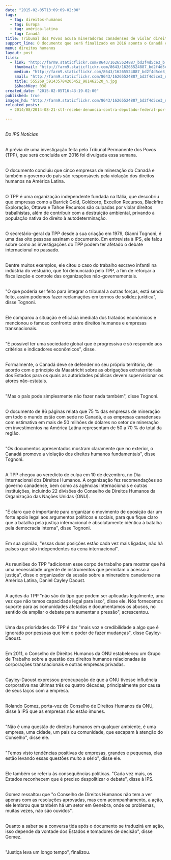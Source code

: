 ```yaml
---
date: "2015-02-05T13:09:09-02:00"
tags:
  - tag: direitos-humanos
  - tag: Europa
  - tag: américa-latina
  - tag: Canadá
title: Tribunal dos Povos acusa mineradoras canadenses de violar direitos humanos
support_line: O documento que será finalizado em 2016 aponta o Canadá como um dos maiores responsáveis pela violação de direitos humanos na AL.
menu: direitos humanos
layout: post
files:
  - link: "http://farm9.staticflickr.com/8643/16265524887_bd2f4d5ce3_b.jpg"
    thumbnail: "http://farm9.staticflickr.com/8643/16265524887_bd2f4d5ce3_t.jpg"
    medium: "http://farm9.staticflickr.com/8643/16265524887_bd2f4d5ce3_z.jpg"
    small: "http://farm9.staticflickr.com/8643/16265524887_bd2f4d5ce3_n.jpg"
    title: 555269_591435784205452_981462520_n.jpg
    $$hashKey: 038
created_date: "2015-02-05T16:43:19-02:00"
published: true
images_hd: "http://farm9.staticflickr.com/8643/16265524887_bd2f4d5ce3_n.jpg"
releated_posts:
  - 2014/08/2014-08-21-stf-recebe-denuncia-contra-deputado-federal-por-trabalho-escravo.md

---
```

<p><br />
<em>Do IPS Not&iacute;cias </em></p>

<p>&nbsp;<br />
A pr&eacute;via de uma investiga&ccedil;&atilde;o feita pelo Tribunal Permanente dos Povos (TPP), que ser&aacute; conclu&iacute;da em 2016 foi divulgada essa semana.</p>

<p><br />
O documento concluiu que cinco empresas de minera&ccedil;&atilde;o do Canad&aacute; e tamb&eacute;m o governo do pa&iacute;s s&atilde;o respons&aacute;veis pela viola&ccedil;&atilde;o dos direitos humanos na Am&eacute;rica Latina.</p>

<p><br />
O TPP &eacute; uma organiza&ccedil;&atilde;o independente fundada na It&aacute;lia, que descobriu que empresas como a Barrick Gold, Goldcorp, Excellon Recursos, Blackfire Explora&ccedil;&atilde;o, Ottawa e Tahoe Recursos s&atilde;o culpadas por violar direitos trabalhistas, al&eacute;m de contribuir com a destrui&ccedil;&atilde;o ambiental, privando a popula&ccedil;&atilde;o nativa do direito &agrave; autodetermina&ccedil;&atilde;o.</p>

<p><br />
O secret&aacute;rio-geral da TPP desde a sua cria&ccedil;&atilde;o em 1979, Gianni Tognoni, &eacute; uma das oito pessoas assinam o documento. Em entrevista &agrave; IPS, ele falou sobre como as investiga&ccedil;&otilde;es do TPP podem ter afetado o debate internacional no passado.</p>

<p><br />
Dentre muitos exemplos, ele citou o caso do trabalho escravo infantil na ind&uacute;stria do vestu&aacute;rio, que foi denunciado pelo TPP, a fim de refor&ccedil;ar a fiscaliza&ccedil;&atilde;o e controle das organiza&ccedil;&otilde;es n&atilde;o-governamentais.</p>

<p><br />
&quot;O que poderia ser feito para integrar o tribunal a outras for&ccedil;as, est&aacute; sendo feito, assim podemos fazer reclama&ccedil;&otilde;es em termos de solidez jur&iacute;dica&quot;, disse Tognoni.</p>

<p><br />
Ele comparou a situa&ccedil;&atilde;o e efic&aacute;cia imediata dos tratados econ&ocirc;micos e mencionou o famoso confronto entre direitos humanos e empresas transnacionais.</p>

<p><br />
&quot;&Eacute; poss&iacute;vel ter uma sociedade global que &eacute; progressiva e s&oacute; responde aos crit&eacute;rios e indicadores econ&ocirc;micos&quot;, disse.</p>

<p><br />
Formalmente, o Canad&aacute; deve se defender no seu pr&oacute;prio territ&oacute;rio, de acordo com o princ&iacute;pio da Maastricht sobre as obriga&ccedil;&otilde;es extraterritoriais dos Estados para os quais as autoridades p&uacute;blicas devem supervisionar os atores n&atilde;o-estatais.</p>

<p><br />
&quot;Mas o pa&iacute;s pode simplesmente n&atilde;o fazer nada tamb&eacute;m&quot;, disse Tognoni.</p>

<p><br />
O documento de 86 p&aacute;ginas relata que 75 % das empresas de minera&ccedil;&atilde;o em todo o mundo est&atilde;o com sede no Canad&aacute;, e as empresas canadenses com estimativa em mais de 50 milh&otilde;es de d&oacute;lares no setor de minera&ccedil;&atilde;o em investimentos na Am&eacute;rica Latina representam de 50 a 70 % do total da regi&atilde;o.</p>

<p><br />
&quot;Os documentos apresentados mostram claramente que no exterior, o Canad&aacute; promove a viola&ccedil;&atilde;o dos direitos humanos fundamentais&quot;, disse Tognoni.</p>

<p><br />
A TPP chegou ao veredicto de culpa em 10 de dezembro, no Dia Internacional dos Direitos Humanos. A organiza&ccedil;&atilde;o fez recomenda&ccedil;&otilde;es ao governo canadense, bem como as ag&ecirc;ncias internacionais e outras institui&ccedil;&otilde;es, incluindo 22 divis&otilde;es do Conselho de Direitos Humanos da Organiza&ccedil;&atilde;o das Na&ccedil;&otilde;es Unidas (ONU).</p>

<p><br />
&quot;&Eacute; claro que &eacute; importante para organizar o movimento de oposi&ccedil;&atilde;o dar um forte apoio legal aos argumentos pol&iacute;ticos e sociais, para que fique claro que a batalha pela justi&ccedil;a internacional &eacute; absolutamente id&ecirc;ntica &agrave; batalha pela democracia interna&quot;, disse Tognoni.</p>

<p><br />
Em sua opini&atilde;o, &quot;essas duas posi&ccedil;&otilde;es est&atilde;o cada vez mais ligadas, n&atilde;o h&aacute; pa&iacute;ses que s&atilde;o independentes da cena internacional&quot;.</p>

<p><br />
As reuni&otilde;es do TPP &quot;adicionam esse corpo de trabalho para mostrar que h&aacute; uma necessidade urgente de instrumentos que permitam o acesso &agrave; justi&ccedil;a&quot;, disse o organizador da sess&atilde;o sobre a mineradora canadense na Am&eacute;rica Latina, Daniel Cayley Daoust.</p>

<p><br />
A a&ccedil;&otilde;es da TPP &quot;n&atilde;o s&atilde;o do tipo que podem ser aplicadas legalmente, uma vez que n&atilde;o temos capacidade legal para isso&quot;, disse ele. N&oacute;s fornecemos suporte para as comunidades afetadas e documentamos os abusos, no sentido de ampliar o debate para aumentar a press&atilde;o&quot;, acrescentou.</p>

<p><br />
Uma das prioridades do TPP &eacute; dar &quot;mais voz e credibilidade a algo que &eacute; ignorado por pessoas que tem o poder de fazer mudan&ccedil;as&quot;, disse Cayley-Daoust.</p>

<p><br />
Em 2011, o Conselho de Direitos Humanos da ONU estabeleceu um Grupo de Trabalho sobre a quest&atilde;o dos direitos humanos relacionadas &agrave;s corpora&ccedil;&otilde;es transnacionais e outras empresas privadas.</p>

<p><br />
Cayley-Daoust expressou preocupa&ccedil;&atilde;o de que a ONU tivesse influ&ecirc;ncia corporativa nas &uacute;ltimas tr&ecirc;s ou quatro d&eacute;cadas, principalmente por causa de seus la&ccedil;os com a empresa.</p>

<p><br />
Rolando Gomez, porta-voz do Conselho de Direitos Humanos da ONU, disse &agrave; IPS que as empresas n&atilde;o est&atilde;o imunes.</p>

<p><br />
&quot;N&atilde;o &eacute; uma quest&atilde;o de direitos humanos em qualquer ambiente, &eacute; uma empresa, uma cidade, um pa&iacute;s ou comunidade, que escapam &agrave; aten&ccedil;&atilde;o do Conselho&quot;, disse ele.</p>

<p><br />
&quot;Temos visto tend&ecirc;ncias positivas de empresas, grandes e pequenas, elas est&atilde;o levando essas quest&otilde;es muito a s&eacute;rio&quot;, disse ele.</p>

<p><br />
Ele tamb&eacute;m se referiu &agrave;s consequ&ecirc;ncias pol&iacute;ticas. &quot;Cada vez mais, os Estados reconhecem que &eacute; preciso despolitizar o debate&quot;, disse &agrave; IPS.</p>

<p><br />
Gomez ressaltou que &quot;o Conselho de Direitos Humanos n&atilde;o tem a ver apenas com as resolu&ccedil;&otilde;es aprovadas, mas com acompanhamento, a a&ccedil;&atilde;o, ele lembrou que tamb&eacute;m h&aacute; um setor em Genebra, onde os problemas, muitas vezes, n&atilde;o s&atilde;o ouvidos&quot;.</p>

<p><br />
Quanto a saber se a conversa tida ap&oacute;s o documento se traduzir&aacute; em a&ccedil;&atilde;o, isso depende da vontade dos Estados e tomadores de decis&atilde;o&quot;, disse Gomez.</p>

<p><br />
&quot;Justi&ccedil;a leva um longo tempo&quot;, finalizou.</p>
